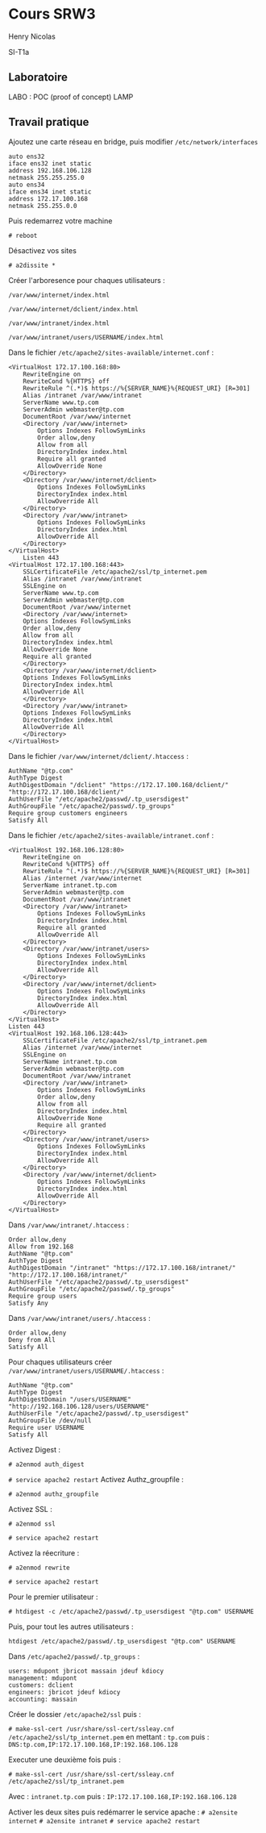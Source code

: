 # Cours SRW3

Henry Nicolas

SI-T1a

## Laboratoire

LABO : POC (proof of concept) LAMP

## Travail pratique

Ajoutez une carte réseau en bridge, puis modifier `/etc/network/interfaces`

```
auto ens32
iface ens32 inet static
address 192.168.106.128
netmask 255.255.255.0
auto ens34
iface ens34 inet static
address 172.17.100.168
netmask 255.255.0.0
```

Puis redemarrez votre machine

`# reboot`

Désactivez vos sites 

`# a2dissite *`

Créer l'arboresence pour chaques utilisateurs :

`/var/www/internet/index.html`

`/var/www/internet/dclient/index.html`

`/var/www/intranet/index.html`

`/var/www/intranet/users/USERNAME/index.html`

Dans le fichier `/etc/apache2/sites-available/internet.conf` :

```
<VirtualHost 172.17.100.168:80>
    RewriteEngine on
    RewriteCond %{HTTPS} off
    RewriteRule ^(.*)$ https://%{SERVER_NAME}%{REQUEST_URI} [R=301]
    Alias /intranet /var/www/intranet
    ServerName www.tp.com
    ServerAdmin webmaster@tp.com
    DocumentRoot /var/www/internet
    <Directory /var/www/internet>
        Options Indexes FollowSymLinks
        Order allow,deny
        Allow from all
        DirectoryIndex index.html
        Require all granted
        AllowOverride None
    </Directory>
    <Directory /var/www/internet/dclient>
        Options Indexes FollowSymLinks
        DirectoryIndex index.html
        AllowOverride All
    </Directory>
    <Directory /var/www/intranet>
        Options Indexes FollowSymLinks
        DirectoryIndex index.html
        AllowOverride All
    </Directory>
</VirtualHost>
    Listen 443
<VirtualHost 172.17.100.168:443>
    SSLCertificateFile /etc/apache2/ssl/tp_internet.pem
    Alias /intranet /var/www/intranet
    SSLEngine on
    ServerName www.tp.com
    ServerAdmin webmaster@tp.com
    DocumentRoot /var/www/internet
    <Directory /var/www/internet>
    Options Indexes FollowSymLinks
    Order allow,deny
    Allow from all
    DirectoryIndex index.html
    AllowOverride None
    Require all granted
    </Directory>
    <Directory /var/www/internet/dclient>
    Options Indexes FollowSymLinks
    DirectoryIndex index.html
    AllowOverride All
    </Directory>
    <Directory /var/www/intranet>
    Options Indexes FollowSymLinks
    DirectoryIndex index.html
    AllowOverride All
    </Directory>
</VirtualHost>
```

Dans le fichier `/var/www/internet/dclient/.htaccess` :

```
AuthName "@tp.com"
AuthType Digest
AuthDigestDomain "/dclient" "https://172.17.100.168/dclient/" "http://172.17.100.168/dclient/"
AuthUserFile "/etc/apache2/passwd/.tp_usersdigest"
AuthGroupFile "/etc/apache2/passwd/.tp_groups"
Require group customers engineers
Satisfy All
```

Dans le fichier `/etc/apache2/sites-available/intranet.conf` :

```
<VirtualHost 192.168.106.128:80>
    RewriteEngine on
    RewriteCond %{HTTPS} off
    RewriteRule ^(.*)$ https://%{SERVER_NAME}%{REQUEST_URI} [R=301]
    Alias /internet /var/www/internet
    ServerName intranet.tp.com
    ServerAdmin webmaster@tp.com
    DocumentRoot /var/www/intranet
    <Directory /var/www/intranet>
        Options Indexes FollowSymLinks
        DirectoryIndex index.html
        Require all granted
        AllowOverride All
    </Directory>
    <Directory /var/www/intranet/users>
        Options Indexes FollowSymLinks
        DirectoryIndex index.html
        AllowOverride All
    </Directory>
    <Directory /var/www/internet/dclient>
        Options Indexes FollowSymLinks
        DirectoryIndex index.html
        AllowOverride All
    </Directory>
</VirtualHost>
Listen 443
<VirtualHost 192.168.106.128:443>
    SSLCertificateFile /etc/apache2/ssl/tp_intranet.pem
    Alias /internet /var/www/internet
    SSLEngine on
    ServerName intranet.tp.com
    ServerAdmin webmaster@tp.com
    DocumentRoot /var/www/intranet
    <Directory /var/www/intranet>
        Options Indexes FollowSymLinks
        Order allow,deny
        Allow from all
        DirectoryIndex index.html
        AllowOverride None
        Require all granted
    </Directory>
    <Directory /var/www/intranet/users>
        Options Indexes FollowSymLinks
        DirectoryIndex index.html
        AllowOverride All
    </Directory>
    <Directory /var/www/internet/dclient>
        Options Indexes FollowSymLinks
        DirectoryIndex index.html
        AllowOverride All
    </Directory>
</VirtualHost>
```

Dans `/var/www/intranet/.htaccess` :

```
Order allow,deny
Allow from 192.168
AuthName "@tp.com"
AuthType Digest
AuthDigestDomain "/intranet" "https://172.17.100.168/intranet/" "http://172.17.100.168/intranet/"
AuthUserFile "/etc/apache2/passwd/.tp_usersdigest"
AuthGroupFile "/etc/apache2/passwd/.tp_groups"
Require group users
Satisfy Any
```

Dans `/var/www/intranet/users/.htaccess` :

```
Order allow,deny
Deny from All
Satisfy All
```

Pour chaques utilisateurs créer `/var/www/intranet/users/USERNAME/.htaccess` :

```
AuthName "@tp.com"
AuthType Digest
AuthDigestDomain "/users/USERNAME" "http://192.168.106.128/users/USERNAME"
AuthUserFile "/etc/apache2/passwd/.tp_usersdigest"
AuthGroupFile /dev/null
Require user USERNAME
Satisfy All
```

Activez Digest :

`# a2enmod auth_digest`

`# service apache2 restart`
Activez Authz_groupfile : 

`# a2enmod authz_groupfile`


Activez SSL :

`# a2enmod ssl`

`# service apache2 restart`

Activez la réecriture : 

`# a2enmod rewrite`

`# service apache2 restart`

Pour le premier utilisateur :

`# htdigest -c /etc/apache2/passwd/.tp_usersdigest "@tp.com" USERNAME`

Puis, pour tout les autres utilisateurs :

`htdigest /etc/apache2/passwd/.tp_usersdigest "@tp.com" USERNAME`

Dans `/etc/apache2/passwd/.tp_groups` :

```
users: mdupont jbricot massain jdeuf kdiocy
management: mdupont
customers: dclient
engineers: jbricot jdeuf kdiocy
accounting: massain
```

Créer le dossier `/etc/apache2/ssl` puis :

`# make-ssl-cert /usr/share/ssl-cert/ssleay.cnf /etc/apache2/ssl/tp_internet.pem` en mettant : `tp.com` puis : `DNS:tp.com,IP:172.17.100.168,IP:192.168.106.128`

Executer une deuxième fois puis :

`# make-ssl-cert /usr/share/ssl-cert/ssleay.cnf /etc/apache2/ssl/tp_intranet.pem`

Avec : `intranet.tp.com` puis : `IP:172.17.100.168,IP:192.168.106.128`

Activer les deux sites puis redémarrer le service apache :
`# a2ensite internet`
`# a2ensite intranet`
`# service apache2 restart`